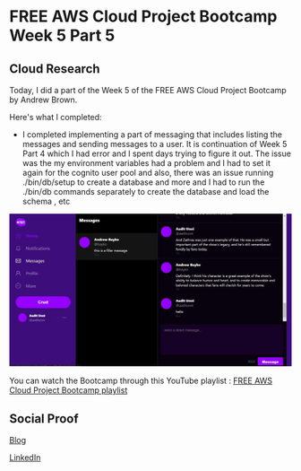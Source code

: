 # FREE AWS Cloud Project Bootcamp Week 5 Part 5

## Cloud Research

Today, I did a part of the Week 5 of the FREE AWS Cloud Project Bootcamp by Andrew Brown.

Here's what I completed:
- I completed implementing a part of messaging that includes listing the messages and sending messages to a user. It is continuation of Week 5 Part 4 which I had error and I spent days trying to figure it out. The issue was the my environment variables had a problem and I had to set it again for the cognito user pool and also, there was an issue running ./bin/db/setup to create a database and more and I had to run the ./bin/db commands separately to create the database and load the schema , etc

![Screenshot](https://github.com/aaditunni/100DaysOfCloud/blob/main/Journey/087/day87.JPG)

You can watch the Bootcamp through this YouTube playlist : [FREE AWS Cloud Project Bootcamp playlist](https://youtube.com/playlist?list=PLBfufR7vyJJ7k25byhRXJldB5AiwgNnWv)


## Social Proof

[Blog](https://dev.to/aaditunni/free-aws-cloud-project-bootcamp-week-5-part-5-1ano)

[LinkedIn](https://www.linkedin.com/posts/aaditunni_100daysofcloud-aws-cloud-activity-7046590813035786240-4GlP?utm_source=share&utm_medium=member_desktop)